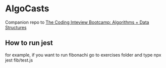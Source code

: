 # AlgoCasts

Companion repo to [The Coding Inteview Bootcamp: Algorithms + Data Structures](https://www.udemy.com/course/coding-interview-bootcamp-algorithms-and-data-structure/)


## How to run jest

for example, if you want to run fibonachi go to exercises folder and type npx jest fib/test.js